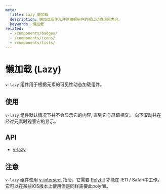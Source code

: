 ```yaml
---
meta:
  title: Lazy 懒加载
  description: 懒加载组件允许你根据用户的视口动态渲染内容。
  keywords: 懒加载
related:
  - /components/badges/
  - /components/icons/
  - /components/lists/
---
```


# 懒加载 (Lazy)

`v-lazy` 组件用于根据元素的可见性动态加载组件。

<entry-ad />

## 使用

`v-lazy` 组件默认情况下并不会显示它的内容, 直到它与屏幕相交。 向下滚动并在经过元素时观察它的显示。

<example file="v-lazy/usage" />

## API

- [v-lazy](/api/v-lazy)

<inline-api page="components/lazy" />

## 注意

<alert type="info">

  `v-lazy` 组件使用 [v-intersect](/directives/intersect) 指令，它需要 [Polyfill](/directives/intersect#polyfill) 才能在 IE11 / Safari中工作。 它可以在某些iOS版本上使用但是同样需要此polyfill。

</alert>

<backmatter />
